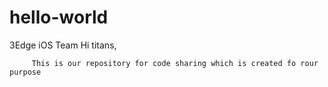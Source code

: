 # hello-world
3Edge iOS Team
Hi titans,

         This is our repository for code sharing which is created fo rour purpose

